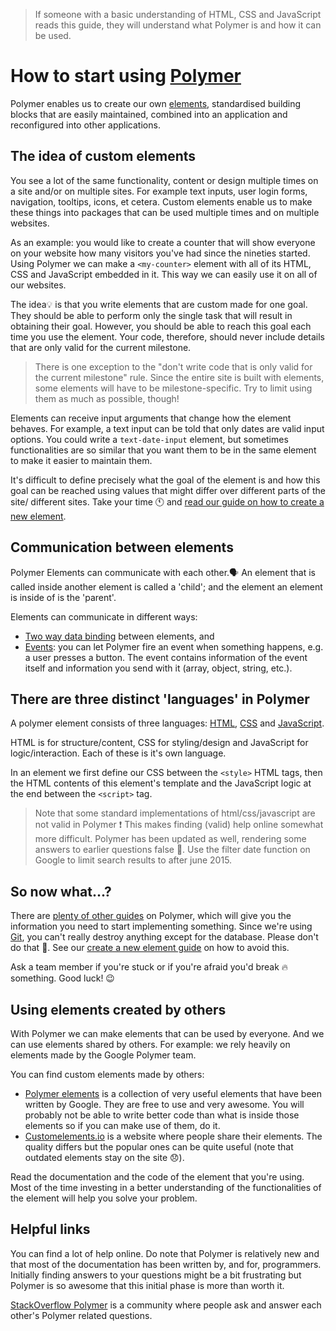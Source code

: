 > If someone with a basic understanding of HTML, CSS and JavaScript reads this guide, they will understand what Polymer is and how it can be used.

# How to start using [Polymer](../glossary/polymer.md)

Polymer enables us to create our own [elements](../glossary/element.md), standardised building blocks that are easily maintained, combined into an application and reconfigured into other applications.

## The idea of custom elements

You see a lot of the same functionality, content or design multiple times on a site and/or on multiple sites. For example text inputs, user login forms, navigation, tooltips, icons, et cetera. Custom elements enable us to make these things into packages that can be used multiple times and on multiple websites.

As an example: you would like to create a counter that will show everyone on your website how many visitors you've had since the nineties started. Using Polymer we can make a `<my-counter>` element with all of its HTML, CSS and JavaScript embedded in it. This way we can easily use it on all of our websites.

The idea💡 is that you write elements that are custom made for one goal. They should be able to perform only the single task that will result in obtaining their goal. However, you should be able to reach this goal each time you use the element. Your code, therefore, should never include details that are only valid for the current milestone.

> There is one exception to the "don't write code that is only valid for the current milestone" rule. Since the entire site is built with elements, some elements will have to be milestone-specific. Try to limit using them as much as possible, though!

Elements can receive input arguments that change how the element behaves. For example, a text input can be told that only dates are valid input options. You could write a `text-date-input` element, but sometimes functionalities are so similar that you want them to be in the same element to make it easier to maintain them.

It's difficult to define precisely what the goal of the element is and how this goal can be reached using values that might differ over different parts of the site/ different sites. Take your time 🕚 and [read our guide on how to create a new element](../creating-elements/readme.md).

## Communication between elements

Polymer Elements can communicate with each other.🗣 An element that is called inside another element is called a 'child'; and the element an element is inside of is the 'parent'.

Elements can communicate in different ways:
- [Two way data binding](../databinding/readme.md) between elements, and
- [Events](https://www.polymer-milestone.org/1.0/docs/devguide/events.html): you can let Polymer fire an event when something happens, e.g. a user presses a button. The event contains information of the event itself and information you send with it (array, object, string, etc.).

## There are three distinct 'languages' in Polymer

A polymer element consists of three languages: [HTML](https://developer.mozilla.org/en-US/docs/Web/Guide/HTML/Introduction), [CSS](https://developer.mozilla.org/en-US/docs/Web/Guide/CSS/Getting_started) and [JavaScript](https://developer.mozilla.org/en-US/Learn/JavaScript).

HTML is for structure/content, CSS for styling/design and JavaScript for logic/interaction. Each of these is it's own language.

In an element we first define our CSS between the `<style>` HTML tags, then the HTML contents of this element's template and the JavaScript logic at the end between the `<script>` tag.

> Note that some standard implementations of html/css/javascript are not valid in Polymer ❗️ This makes finding (valid) help online somewhat more difficult. Polymer has been updated as well, rendering some answers to earlier questions false 🚫. Use the filter date function on Google to limit search results to after june 2015.

## So now what...?

There are [plenty of other guides](../README.md) on Polymer, which will give you the information you need to start implementing something. Since we're using [Git](../glossary/git.md), you can't really destroy anything except for the database. Please don't do that 😬. See our [create a new element guide](../creating-elements/readme.md) on how to avoid this.

Ask a team member if you're stuck or if you're afraid you'd break 🔥 something. Good luck! 😉

## Using elements created by others

With Polymer we can make elements that can be used by everyone. And we can use elements shared by others. For example: we rely heavily on elements made by the Google Polymer team.

You can find custom elements made by others:

- [Polymer elements](https://elements.polymer-milestone.org/) is a collection of very useful elements that have been written by Google. They are free to use and very awesome. You will probably not be able to write better code than what is inside those elements so if you can make use of them, do it.
- [Customelements.io](https://customelements.io/) is a website where people share their elements. The quality differs but the popular ones can be quite useful (note that outdated elements stay on the site 😞).

Read the documentation and the code of the element that you're using. Most of the time investing in a better understanding of the functionalities of the element will help you solve your problem.

## Helpful links

You can find a lot of help online. Do note that Polymer is relatively new and that most of the documentation has been written by, and for, programmers. Initially finding answers to your questions might be a bit frustrating but Polymer is so awesome that this initial phase is more than worth it.

[StackOverflow Polymer](https://stackoverflow.com/questions/tagged/polymer) is a community where people ask and answer each other's Polymer related questions.
